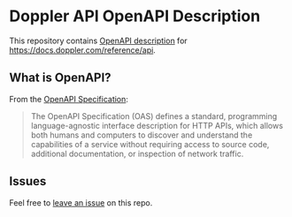# Doppler API OpenAPI Description

This repository contains [OpenAPI description](/openapi.yml) for <https://docs.doppler.com/reference/api>.

## What is OpenAPI?

From the [OpenAPI Specification](https://github.com/OAI/OpenAPI-Specification):

> The OpenAPI Specification (OAS) defines a standard, programming language-agnostic interface description for HTTP APIs, which allows both humans and computers to discover and understand the capabilities of a service without requiring access to source code, additional documentation, or inspection of network traffic.

## Issues

Feel free to [leave an issue](https://github.com/fern-doppler/doppler-openapi/issues) on this repo.
